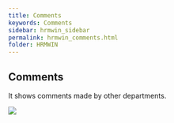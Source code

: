 ```yaml
---
title: Comments
keywords: Comments
sidebar: hrmwin_sidebar
permalink: hrmwin_comments.html
folder: HRMWIN
---
```


## Comments

It shows comments made by other departments.

![](http://docs.risersoft.com/hrmnirvana/ImagesExt/image8_231.jpg)
